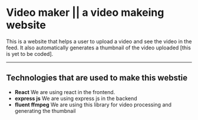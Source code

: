 # Video maker || a video makeing website
This is a website that helps a user to upload a video and see the video in the feed. It also automatically generates a thumbnail of the video uploaded [this is yet to be coded]. 

-----------------

## Technologies that are used to make this webstie
- **React** We are using react in the frontend.
- **express js** We are using express js in the backend
- **fluent ffmpeg** We are using this library for video processing and generating the thumbnail
